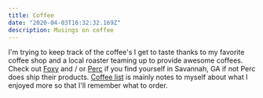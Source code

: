 ```yaml
---
title: Coffee
date: "2020-04-03T16:32:32.169Z"
description: Musings on coffee
---
```


I'm trying to keep track of the coffee's I get to taste thanks to my favorite coffee shop
and a local roaster teaming up to provide awesome coffees. Check out <a href="https://www.foxyloxycafe.com/" target="_blank">Foxy</a> and /
or <a href="https://perccoffee.com" target="_blank">Perc</a> if you find yourself in Savannah, GA if not Perc does ship their products.
[Coffee list](http://google.com) is mainly notes to myself about what I enjoyed more so that I'll
remember what to order.
